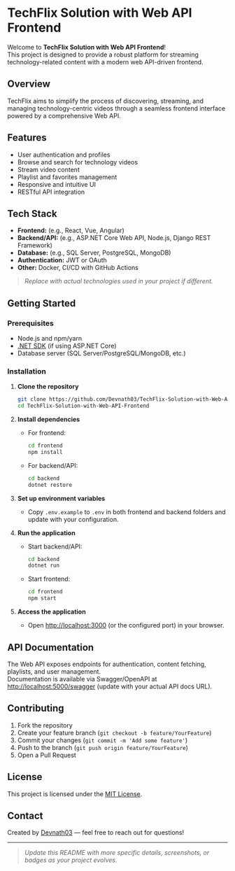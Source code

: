 # TechFlix Solution with Web API Frontend

Welcome to **TechFlix Solution with Web API Frontend**!  
This project is designed to provide a robust platform for streaming technology-related content with a modern web API-driven frontend.

## Overview

TechFlix aims to simplify the process of discovering, streaming, and managing technology-centric videos through a seamless frontend interface powered by a comprehensive Web API.

## Features

- User authentication and profiles  
- Browse and search for technology videos  
- Stream video content  
- Playlist and favorites management  
- Responsive and intuitive UI  
- RESTful API integration  

## Tech Stack

- **Frontend:** (e.g., React, Vue, Angular)  
- **Backend/API:** (e.g., ASP.NET Core Web API, Node.js, Django REST Framework)  
- **Database:** (e.g., SQL Server, PostgreSQL, MongoDB)  
- **Authentication:** JWT or OAuth  
- **Other:** Docker, CI/CD with GitHub Actions

> _Replace with actual technologies used in your project if different._

## Getting Started

### Prerequisites

- Node.js and npm/yarn  
- [.NET SDK](https://dotnet.microsoft.com/download) (if using ASP.NET Core)  
- Database server (SQL Server/PostgreSQL/MongoDB, etc.)

### Installation

1. **Clone the repository**
    ```bash
    git clone https://github.com/Devnath03/TechFlix-Solution-with-Web-API-Frontend.git
    cd TechFlix-Solution-with-Web-API-Frontend
    ```

2. **Install dependencies**
    - For frontend:
      ```bash
      cd frontend
      npm install
      ```
    - For backend/API:
      ```bash
      cd backend
      dotnet restore
      ```

3. **Set up environment variables**
    - Copy `.env.example` to `.env` in both frontend and backend folders and update with your configuration.

4. **Run the application**
    - Start backend/API:
      ```bash
      cd backend
      dotnet run
      ```
    - Start frontend:
      ```bash
      cd frontend
      npm start
      ```

5. **Access the application**
    - Open [http://localhost:3000](http://localhost:3000) (or the configured port) in your browser.

## API Documentation

The Web API exposes endpoints for authentication, content fetching, playlists, and user management.  
Documentation is available via Swagger/OpenAPI at [http://localhost:5000/swagger](http://localhost:5000/swagger) (update with your actual API docs URL).

## Contributing

1. Fork the repository  
2. Create your feature branch (`git checkout -b feature/YourFeature`)  
3. Commit your changes (`git commit -m 'Add some feature'`)  
4. Push to the branch (`git push origin feature/YourFeature`)  
5. Open a Pull Request

## License

This project is licensed under the [MIT License](LICENSE).

## Contact

Created by [Devnath03](https://github.com/Devnath03) — feel free to reach out for questions!

---
> _Update this README with more specific details, screenshots, or badges as your project evolves._
